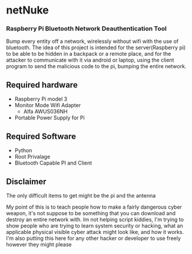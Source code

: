 # netNuke
### Raspberry Pi Bluetooth Network Deauthentication Tool
Bump every entity off a network, wirelessly without wifi with the use of bluetooth. The idea of this project is intended for the server(Raspberry pi) to be able to be hidden in a backpack or a remote place, and for the attacker to communicate with it via android or laptop, using the client program to send the malicious code to the pi, bumping the entire network.
## Required hardware
* Raspberry Pi model 3
* Monitor Mode Wifi Adapter
  - Alfa AWUS036NH
* Portable Power Supply for Pi
## Required Software
* Python
* Root Privalage
* Bluetooth Capable PI and Client
## Disclaimer
  The only difficult items to get might be the pi and the antenna 
  
  My point of this is to teach people how to make a fairly dangerous cyber weapon, it's not suppose to be something that you can download and destroy an entire network with. Im not helping script kiddies, I'm trying to show people who are trying to learn system security or hacking, what an applicable physical visible cyber attack might look like, and how it works. I'm also putting this here for any other hacker or developer to use freely however they might please
